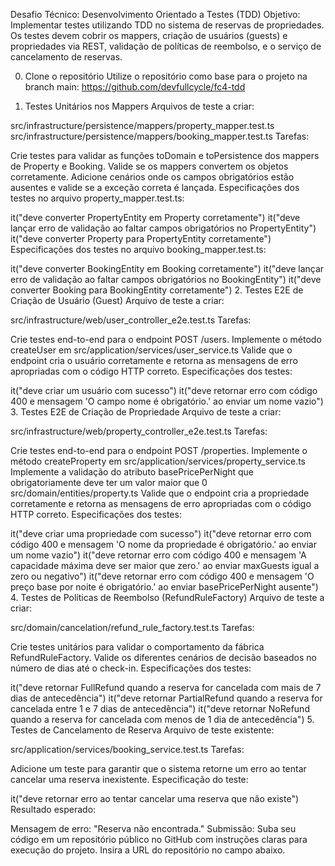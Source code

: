 Desafio Técnico: Desenvolvimento Orientado a Testes (TDD)
Objetivo:
Implementar testes utilizando TDD no sistema de reservas de propriedades. Os testes devem cobrir os mappers, criação de usuários (guests) e propriedades via REST, validação de políticas de reembolso, e o serviço de cancelamento de reservas.

0. Clone o repositório
Utilize o repositório como base para o projeto na branch main: https://github.com/devfullcycle/fc4-tdd

1. Testes Unitários nos Mappers
Arquivos de teste a criar:

src/infrastructure/persistence/mappers/property_mapper.test.ts
src/infrastructure/persistence/mappers/booking_mapper.test.ts
Tarefas:

Crie testes para validar as funções toDomain e toPersistence dos mappers de Property e Booking.
Valide se os mappers convertem os objetos corretamente.
Adicione cenários onde os campos obrigatórios estão ausentes e valide se a exceção correta é lançada.
Especificações dos testes no arquivo property_mapper.test.ts:

it("deve converter PropertyEntity em Property corretamente")
it("deve lançar erro de validação ao faltar campos obrigatórios no PropertyEntity")
it("deve converter Property para PropertyEntity corretamente")
Especificações dos testes no arquivo booking_mapper.test.ts:

it("deve converter BookingEntity em Booking corretamente")
it("deve lançar erro de validação ao faltar campos obrigatórios no BookingEntity")
it("deve converter Booking para BookingEntity corretamente")
2. Testes E2E de Criação de Usuário (Guest)
Arquivo de teste a criar:

src/infrastructure/web/user_controller_e2e.test.ts
Tarefas:

Crie testes end-to-end para o endpoint POST /users.
Implemente o método createUser em src/application/services/user_service.ts
Valide que o endpoint cria o usuário corretamente e retorna as mensagens de erro apropriadas com o código HTTP correto.
Especificações dos testes:

it("deve criar um usuário com sucesso")
it("deve retornar erro com código 400 e mensagem 'O campo nome é obrigatório.' ao enviar um nome vazio")
3. Testes E2E de Criação de Propriedade
Arquivo de teste a criar:

src/infrastructure/web/property_controller_e2e.test.ts
Tarefas:

Crie testes end-to-end para o endpoint POST /properties.
Implemente o método createProperty em src/application/services/property_service.ts
Implemente a validação do atributo basePricePerNight que obrigatoriamente deve ter um valor maior que 0 src/domain/entities/property.ts
Valide que o endpoint cria a propriedade corretamente e retorna as mensagens de erro apropriadas com o código HTTP correto.
Especificações dos testes:

it("deve criar uma propriedade com sucesso")
it("deve retornar erro com código 400 e mensagem 'O nome da propriedade é obrigatório.' ao enviar um nome vazio")
it("deve retornar erro com código 400 e mensagem 'A capacidade máxima deve ser maior que zero.' ao enviar maxGuests igual a zero ou negativo")
it("deve retornar erro com código 400 e mensagem 'O preço base por noite é obrigatório.' ao enviar basePricePerNight ausente")
4. Testes de Políticas de Reembolso (RefundRuleFactory)
Arquivo de teste a criar:

src/domain/cancelation/refund_rule_factory.test.ts
Tarefas:

Crie testes unitários para validar o comportamento da fábrica RefundRuleFactory.
Valide os diferentes cenários de decisão baseados no número de dias até o check-in.
Especificações dos testes:

it("deve retornar FullRefund quando a reserva for cancelada com mais de 7 dias de antecedência")
it("deve retornar PartialRefund quando a reserva for cancelada entre 1 e 7 dias de antecedência")
it("deve retornar NoRefund quando a reserva for cancelada com menos de 1 dia de antecedência")
5. Testes de Cancelamento de Reserva
Arquivo de teste existente:

src/application/services/booking_service.test.ts
Tarefas:

Adicione um teste para garantir que o sistema retorne um erro ao tentar cancelar uma reserva inexistente.
Especificação do teste:

it("deve retornar erro ao tentar cancelar uma reserva que não existe")
Resultado esperado:

Mensagem de erro: "Reserva não encontrada."
Submissão:
Suba seu código em um repositório público no GitHub com instruções claras para execução do projeto.
Insira a URL do repositório no campo abaixo.